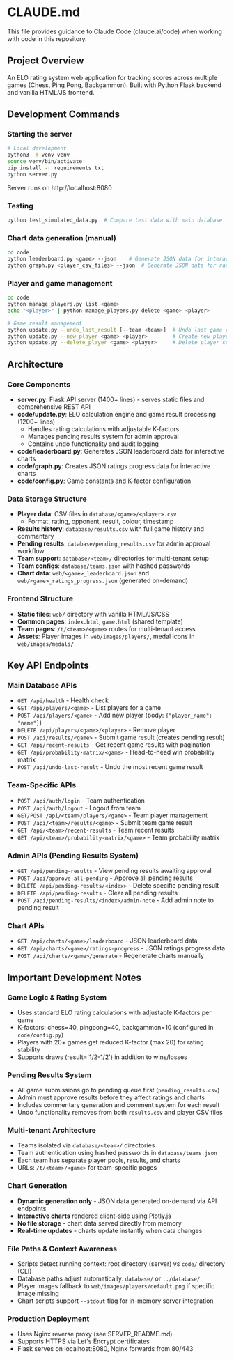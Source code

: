 # CLAUDE.md

This file provides guidance to Claude Code (claude.ai/code) when working with code in this repository.

## Project Overview

An ELO rating system web application for tracking scores across multiple games (Chess, Ping Pong, Backgammon). Built with Python Flask backend and vanilla HTML/JS frontend.

## Development Commands

### Starting the server
```bash
# Local development
python3 -m venv venv
source venv/bin/activate
pip install -r requirements.txt
python server.py
```
Server runs on http://localhost:8080

### Testing
```bash
python test_simulated_data.py  # Compare test data with main database
```

### Chart data generation (manual)
```bash
cd code
python leaderboard.py <game> --json    # Generate JSON data for interactive charts
python graph.py <player_csv_files> --json  # Generate JSON data for ratings progress
```

### Player and game management
```bash
cd code
python manage_players.py list <game>
echo "<player>" | python manage_players.py delete <game> <player>

# Game result management
python update.py --undo_last_result [--team <team>]  # Undo last game result
python update.py --new_player <game> <player>        # Create new player
python update.py --delete_player <game> <player>     # Delete player completely
```

## Architecture

### Core Components
- **server.py**: Flask API server (1400+ lines) - serves static files and comprehensive REST API
- **code/update.py**: ELO calculation engine and game result processing (1200+ lines)
  - Handles rating calculations with adjustable K-factors
  - Manages pending results system for admin approval
  - Contains undo functionality and audit logging
- **code/leaderboard.py**: Generates JSON leaderboard data for interactive charts
- **code/graph.py**: Creates JSON ratings progress data for interactive charts
- **code/config.py**: Game constants and K-factor configuration

### Data Storage Structure
- **Player data**: CSV files in `database/<game>/<player>.csv`
  - Format: rating, opponent, result, colour, timestamp
- **Results history**: `database/results.csv` with full game history and commentary
- **Pending results**: `database/pending_results.csv` for admin approval workflow
- **Team support**: `database/<team>/` directories for multi-tenant setup
- **Team configs**: `database/teams.json` with hashed passwords
- **Chart data**: `web/<game>_leaderboard.json` and `web/<game>_ratings_progress.json` (generated on-demand)

### Frontend Structure
- **Static files**: `web/` directory with vanilla HTML/JS/CSS
- **Common pages**: `index.html`, `game.html` (shared template)
- **Team pages**: `/t/<team>/<game>` routes for multi-tenant access
- **Assets**: Player images in `web/images/players/`, medal icons in `web/images/medals/`

## Key API Endpoints

### Main Database APIs
- `GET /api/health` - Health check
- `GET /api/players/<game>` - List players for a game
- `POST /api/players/<game>` - Add new player (body: `{"player_name": "name"}`)
- `DELETE /api/players/<game>/<player>` - Remove player
- `POST /api/results/<game>` - Submit game result (creates pending result)
- `GET /api/recent-results` - Get recent game results with pagination
- `GET /api/probability-matrix/<game>` - Head-to-head win probability matrix
- `POST /api/undo-last-result` - Undo the most recent game result

### Team-Specific APIs
- `POST /api/auth/login` - Team authentication
- `POST /api/auth/logout` - Logout from team
- `GET/POST /api/<team>/players/<game>` - Team player management
- `POST /api/<team>/results/<game>` - Submit team game result
- `GET /api/<team>/recent-results` - Team recent results
- `GET /api/<team>/probability-matrix/<game>` - Team probability matrix

### Admin APIs (Pending Results System)
- `GET /api/pending-results` - View pending results awaiting approval
- `POST /api/approve-all-pending` - Approve all pending results
- `DELETE /api/pending-results/<index>` - Delete specific pending result
- `DELETE /api/pending-results` - Clear all pending results
- `POST /api/pending-results/<index>/admin-note` - Add admin note to pending result

### Chart APIs
- `GET /api/charts/<game>/leaderboard` - JSON leaderboard data
- `GET /api/charts/<game>/ratings-progress` - JSON ratings progress data
- `POST /api/charts/<game>/generate` - Regenerate charts manually

## Important Development Notes

### Game Logic & Rating System
- Uses standard ELO rating calculations with adjustable K-factors per game
- K-factors: chess=40, pingpong=40, backgammon=10 (configured in `code/config.py`)
- Players with 20+ games get reduced K-factor (max 20) for rating stability
- Supports draws (result='1/2-1/2') in addition to wins/losses

### Pending Results System
- All game submissions go to pending queue first (`pending_results.csv`)
- Admin must approve results before they affect ratings and charts
- Includes commentary generation and comment system for each result
- Undo functionality removes from both `results.csv` and player CSV files

### Multi-tenant Architecture
- Teams isolated via `database/<team>/` directories
- Team authentication using hashed passwords in `database/teams.json`
- Each team has separate player pools, results, and charts
- URLs: `/t/<team>/<game>` for team-specific pages

### Chart Generation
- **Dynamic generation only** - JSON data generated on-demand via API endpoints
- **Interactive charts** rendered client-side using Plotly.js
- **No file storage** - chart data served directly from memory
- **Real-time updates** - charts update instantly when data changes

### File Paths & Context Awareness
- Scripts detect running context: root directory (server) vs `code/` directory (CLI)
- Database paths adjust automatically: `database/` or `../database/`
- Player images fallback to `web/images/players/default.png` if specific image missing
- Chart scripts support `--stdout` flag for in-memory server integration

### Production Deployment
- Uses Nginx reverse proxy (see SERVER_README.md)
- Supports HTTPS via Let's Encrypt certificates
- Flask serves on localhost:8080, Nginx forwards from 80/443